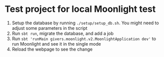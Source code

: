 Test project for local Moonlight test
============================

1. Setup the database by running `./setup/setup_db.sh`. You might need to adjust some parameters in the script
2. Run `sbt run`, migrate the database, and add a job
3. Run `sbt 'runMain givers.moonlight.v2.MoonlightApplication dev'` to run Moonlight and see it in the single mode
4. Reload the webpage to see the change